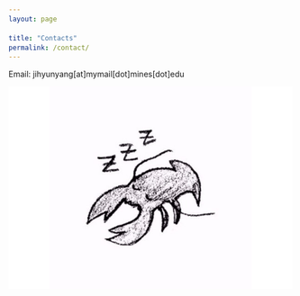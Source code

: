 ```yaml
---
layout: page

title: "Contacts"
permalink: /contact/
---
```


Email: jihyunyang[at]mymail[dot]mines[dot]edu


![A postcard](/assets/lobster.jpg)





